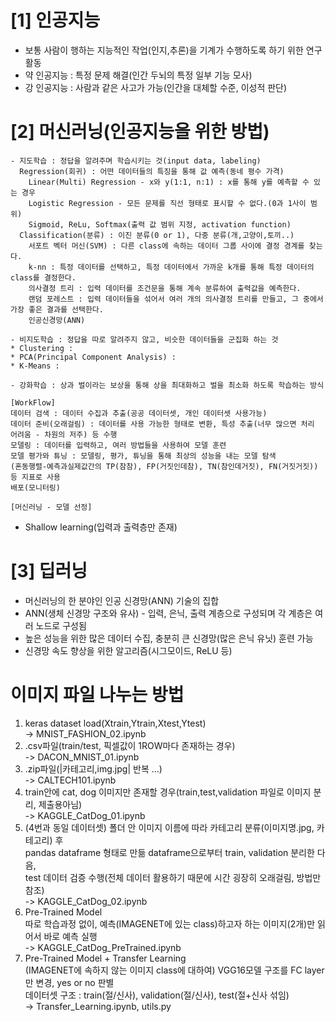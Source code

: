# [1] 인공지능
  - 보통 사람이 행하는 지능적인 작업(인지,추론)을 기계가 수행하도록 하기 위한 연구 활동   
  - 약 인공지능 : 특정 문제 해결(인간 두뇌의 특정 일부 기능 모사)           
  - 강 인공지능 : 사람과 같은 사고가 가능(인간을 대체할 수준, 이성적 판단)         
  
# [2] 머신러닝(인공지능을 위한 방법)   
  ```   
  - 지도학습 : 정답을 알려주며 학습시키는 것(input data, labeling)     
    Regression(회귀) : 어떤 데이터들의 특징을 통해 값 예측(동네 평수 가격)      
      Linear(Multi) Regression - x와 y(1:1, n:1) : x를 통해 y를 예측할 수 있는 경우  
      Logistic Regression - 모든 문제를 직선 형태로 표시할 수 없다.(0과 1사이 범위)   
      Sigmoid, ReLu, Softmax(출력 값 범위 지정, activation function)   
    Classification(분류) : 이진 분류(0 or 1), 다중 분류(개,고양이,토끼..)    
      서포트 벡터 머신(SVM) : 다른 class에 속하는 데이터 그룹 사이에 결정 경계를 찾는다.
      k-nn : 특정 데이터를 선택하고, 특정 데이터에서 가까운 k개를 통해 특정 데이터의 class를 결정한다.   
      의사결정 트리 : 입력 데이터를 조건문을 통해 계속 분류하여 출력값을 예측한다.
      랜덤 포레스트 : 입력 데이터들을 섞어서 여러 개의 의사결정 트리를 만들고, 그 중에서 가장 좋은 결과를 선택한다.   
      인공신경망(ANN)    
  ```   
  ```   
  - 비지도학습 : 정답을 따로 알려주지 않고, 비슷한 데이터들을 군집화 하는 것   
  * Clustering : 
  * PCA(Principal Component Analysis) : 
  * K-Means : 
  ```    
  ```   
  - 강화학습 : 상과 벌이라는 보상을 통해 상을 최대화하고 벌을 최소화 하도록 학습하는 방식   
  ```     
  ```   
  [WorkFlow]   
  데이터 검색 : 데이터 수집과 추출(공공 데이터셋, 개인 데이터셋 사용가능)      
  데이터 준비(오래걸림) : 데이터를 사용 가능한 형태로 변환, 특성 추출(너무 많으면 처리 어려움 - 차원의 저주) 등 수행        
  모델링 : 데이터를 입력하고, 여러 방법들을 사용하여 모델 훈련     
  모델 평가와 튜닝 : 모델링, 평가, 튜닝을 통해 최상의 성능을 내는 모델 탐색
  (혼동행렬-예측과실제값간의 TP(참참), FP(거짓인데참), TN(참인데거짓), FN(거짓거짓)) 등 지표로 사용        
  배포(모니터링)   
  ```
  ```   
  [머신러닝 - 모델 선정]   
  
  ```
  - Shallow learning(입력과 출력층만 존재)

# [3] 딥러닝
  - 머신러닝의 한 분야인 인공 신경망(ANN) 기술의 집합
  - ANN(생체 신경망 구조와 유사) - 입력, 은닉, 출력 계층으로 구성되며 각 계층은 여러 노드로 구성됨
  - 높은 성능을 위한 많은 데이터 수집, 충분히 큰 신경망(많은 은닉 유닛) 훈련 가능
  - 신경망 속도 향상을 위한 알고리즘(시그모이드, ReLU 등) 


# 이미지 파일 나누는 방법
1. keras dataset load(Xtrain,Ytrain,Xtest,Ytest)   
-> MNIST_FASHION_02.ipynb   
2. .csv파일(train/test, 픽셀값이 1ROW마다 존재하는 경우)   
-> DACON_MNIST_01.ipynb   
3. .zip파일(|카테고리,img.jpg| 반복 ...)   
-> CALTECH101.ipynb    
4. train안에 cat, dog 이미지만 존재할 경우(train,test,validation 파일로 이미지 분리, 제출용아님)      
-> KAGGLE_CatDog_01.ipynb   
5. (4번과 동일 데이터셋) 폴더 안 이미지 이름에 따라 카테고리 분류(이미지명.jpg, 카테고리) 후       
pandas dataframe 형태로 만듦 dataframe으로부터 train, validation 분리한 다음,      
test 데이터 검증 수행(전체 데이터 활용하기 때문에 시간 굉장히 오래걸림, 방법만 참조)      
-> KAGGLE_CatDog_02.ipynb    
6. Pre-Trained Model   
따로 학습과정 없이, 예측(IMAGENET에 있는 class)하고자 하는 이미지(2개)만 읽어서 바로 예측 실행   
-> KAGGLE_CatDog_PreTrained.ipynb   
7. Pre-Trained Model + Transfer Learning  
(IMAGENET에 속하지 않는 이미지 class에 대하여) VGG16모델 구조를 FC layer만 변경, yes or no 판별   
데이터셋 구조 : train(절/신사), validation(절/신사), test(절+신사 섞임)   
-> Transfer_Learning.ipynb, utils.py   
